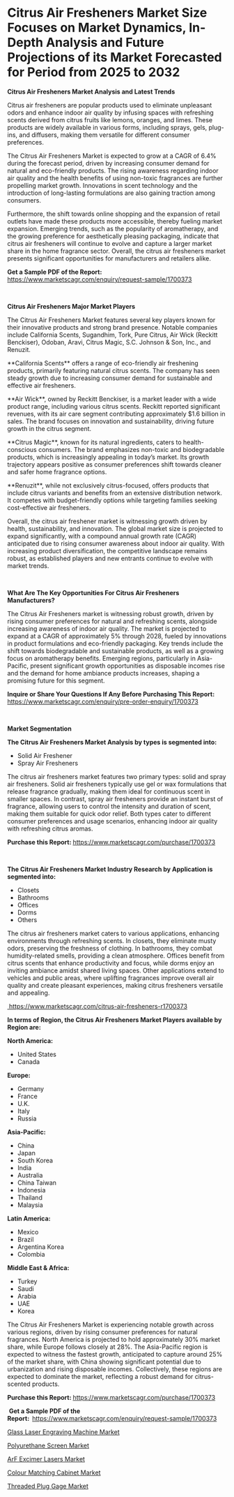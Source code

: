<p><h1>Citrus Air Fresheners Market Size Focuses on Market Dynamics, In-Depth Analysis and Future Projections of its Market Forecasted for Period from 2025 to 2032</h1></p><p><strong>Citrus Air Fresheners Market Analysis and Latest Trends</strong></p>
<p><p>Citrus air fresheners are popular products used to eliminate unpleasant odors and enhance indoor air quality by infusing spaces with refreshing scents derived from citrus fruits like lemons, oranges, and limes. These products are widely available in various forms, including sprays, gels, plug-ins, and diffusers, making them versatile for different consumer preferences. </p><p>The Citrus Air Fresheners Market is expected to grow at a CAGR of 6.4% during the forecast period, driven by increasing consumer demand for natural and eco-friendly products. The rising awareness regarding indoor air quality and the health benefits of using non-toxic fragrances are further propelling market growth. Innovations in scent technology and the introduction of long-lasting formulations are also gaining traction among consumers.</p><p>Furthermore, the shift towards online shopping and the expansion of retail outlets have made these products more accessible, thereby fueling market expansion. Emerging trends, such as the popularity of aromatherapy, and the growing preference for aesthetically pleasing packaging, indicate that citrus air fresheners will continue to evolve and capture a larger market share in the home fragrance sector. Overall, the citrus air fresheners market presents significant opportunities for manufacturers and retailers alike.</p></p>
<p><strong>Get a Sample PDF of the Report:&nbsp;</strong> <a href="https://www.marketscagr.com/enquiry/request-sample/1700373?utm_campaign=3001&utm_medium=2&utm_source=Github&utm_content=ia&utm_term=27032025&utm_id=citrus-air-fresheners">https://www.marketscagr.com/enquiry/request-sample/1700373</a></p>
<p>&nbsp;</p>
<p><strong>Citrus Air Fresheners Major Market Players</strong></p>
<p><p>The Citrus Air Fresheners Market features several key players known for their innovative products and strong brand presence. Notable companies include California Scents, Sugandhim, Tork, Pure Citrus, Air Wick (Reckitt Benckiser), Odoban, Aravi, Citrus Magic, S.C. Johnson & Son, Inc., and Renuzit.</p><p>**California Scents** offers a range of eco-friendly air freshening products, primarily featuring natural citrus scents. The company has seen steady growth due to increasing consumer demand for sustainable and effective air fresheners. </p><p>**Air Wick**, owned by Reckitt Benckiser, is a market leader with a wide product range, including various citrus scents. Reckitt reported significant revenues, with its air care segment contributing approximately $1.6 billion in sales. The brand focuses on innovation and sustainability, driving future growth in the citrus segment.</p><p>**Citrus Magic**, known for its natural ingredients, caters to health-conscious consumers. The brand emphasizes non-toxic and biodegradable products, which is increasingly appealing in today’s market. Its growth trajectory appears positive as consumer preferences shift towards cleaner and safer home fragrance options.</p><p>**Renuzit**, while not exclusively citrus-focused, offers products that include citrus variants and benefits from an extensive distribution network. It competes with budget-friendly options while targeting families seeking cost-effective air fresheners.</p><p>Overall, the citrus air freshener market is witnessing growth driven by health, sustainability, and innovation. The global market size is projected to expand significantly, with a compound annual growth rate (CAGR) anticipated due to rising consumer awareness about indoor air quality. With increasing product diversification, the competitive landscape remains robust, as established players and new entrants continue to evolve with market trends.</p></p>
<p>&nbsp;</p>
<p><strong>What Are The Key Opportunities For Citrus Air Fresheners Manufacturers?</strong></p>
<p><p>The Citrus Air Fresheners market is witnessing robust growth, driven by rising consumer preferences for natural and refreshing scents, alongside increasing awareness of indoor air quality. The market is projected to expand at a CAGR of approximately 5% through 2028, fueled by innovations in product formulations and eco-friendly packaging. Key trends include the shift towards biodegradable and sustainable products, as well as a growing focus on aromatherapy benefits. Emerging regions, particularly in Asia-Pacific, present significant growth opportunities as disposable incomes rise and the demand for home ambiance products increases, shaping a promising future for this segment.</p></p>
<p><strong>Inquire or Share Your Questions If Any Before Purchasing This Report:</strong> <a href="https://www.marketscagr.com/enquiry/pre-order-enquiry/1700373?utm_campaign=3001&utm_medium=2&utm_source=Github&utm_content=ia&utm_term=27032025&utm_id=citrus-air-fresheners">https://www.marketscagr.com/enquiry/pre-order-enquiry/1700373</a></p>
<p>&nbsp;</p>
<p><strong>Market Segmentation</strong></p>
<p><strong>The Citrus Air Fresheners Market Analysis by types is segmented into:</strong></p>
<p><ul><li>Solid Air Freshener</li><li>Spray Air Fresheners</li></ul></p>
<p><p>The citrus air fresheners market features two primary types: solid and spray air fresheners. Solid air fresheners typically use gel or wax formulations that release fragrance gradually, making them ideal for continuous scent in smaller spaces. In contrast, spray air fresheners provide an instant burst of fragrance, allowing users to control the intensity and duration of scent, making them suitable for quick odor relief. Both types cater to different consumer preferences and usage scenarios, enhancing indoor air quality with refreshing citrus aromas.</p></p>
<p><strong>Purchase this Report:&nbsp;</strong><a href="https://www.marketscagr.com/purchase/1700373?utm_campaign=3001&utm_medium=2&utm_source=Github&utm_content=ia&utm_term=27032025&utm_id=citrus-air-fresheners">https://www.marketscagr.com/purchase/1700373</a></p>
<p>&nbsp;</p>
<p><strong>The Citrus Air Fresheners Market Industry Research by Application is segmented into:</strong></p>
<p><ul><li>Closets</li><li>Bathrooms</li><li>Offices</li><li>Dorms</li><li>Others</li></ul></p>
<p><p>The citrus air fresheners market caters to various applications, enhancing environments through refreshing scents. In closets, they eliminate musty odors, preserving the freshness of clothing. In bathrooms, they combat humidity-related smells, providing a clean atmosphere. Offices benefit from citrus scents that enhance productivity and focus, while dorms enjoy an inviting ambiance amidst shared living spaces. Other applications extend to vehicles and public areas, where uplifting fragrances improve overall air quality and create pleasant experiences, making citrus fresheners versatile and appealing.</p></p>
<p><a href="https://www.marketscagr.com/citrus-air-fresheners-r1700373?utm_campaign=3001&utm_medium=2&utm_source=Github&utm_content=ia&utm_term=27032025&utm_id=citrus-air-fresheners">&nbsp;https://www.marketscagr.com/citrus-air-fresheners-r1700373</a></p>
<p><strong>In terms of Region, the Citrus Air Fresheners Market Players available by Region are:</strong></p>
<p>
    <p> <strong> North America: </strong>
        <ul>
            <li>United States</li>
            <li>Canada</li>
        </ul>
        </p> 
    <p> <strong> Europe: </strong>
        <ul>
            <li>Germany</li>
            <li>France</li>
            <li>U.K.</li>
            <li>Italy</li>
            <li>Russia</li>
        </ul>
        </p> 
    <p> <strong> Asia-Pacific: </strong>
        <ul>
            <li>China</li>
            <li>Japan</li>
            <li>South Korea</li>
            <li>India</li>
            <li>Australia</li>
            <li>China Taiwan</li>
            <li>Indonesia</li>
            <li>Thailand</li>
            <li>Malaysia</li>
        </ul>
        </p> 
    <p> <strong> Latin America: </strong>
        <ul>
            <li>Mexico</li>
            <li>Brazil</li>
            <li>Argentina Korea</li>
            <li>Colombia</li>
        </ul>
        </p> 
    <p> <strong> Middle East & Africa: </strong>
        <ul>
            <li>Turkey</li>
            <li>Saudi</li>
            <li>Arabia</li>
            <li>UAE</li>
            <li>Korea</li>
        </ul>
    </p>
    </p>
<p><p>The Citrus Air Fresheners Market is experiencing notable growth across various regions, driven by rising consumer preferences for natural fragrances. North America is projected to hold approximately 30% market share, while Europe follows closely at 28%. The Asia-Pacific region is expected to witness the fastest growth, anticipated to capture around 25% of the market share, with China showing significant potential due to urbanization and rising disposable incomes. Collectively, these regions are expected to dominate the market, reflecting a robust demand for citrus-scented products.</p></p>
<p><strong>Purchase this Report: </strong><a href="https://www.marketscagr.com/purchase/1700373?utm_campaign=3001&utm_medium=2&utm_source=Github&utm_content=ia&utm_term=27032025&utm_id=citrus-air-fresheners">https://www.marketscagr.com/purchase/1700373</a></p>
<p>&nbsp;<strong>Get a Sample PDF of the Report:&nbsp;&nbsp;</strong><a href="https://www.marketscagr.com/enquiry/request-sample/1700373?utm_campaign=3001&utm_medium=2&utm_source=Github&utm_content=ia&utm_term=27032025&utm_id=citrus-air-fresheners">https://www.marketscagr.com/enquiry/request-sample/1700373</a></p>
<p><strong></strong></p>
<p><p><a href="https://www.linkedin.com/pulse/glass-laser-engraving-machine-industry-projections-market-o0rne?utm_campaign=3001&utm_medium=2&utm_source=Github&utm_content=ia&utm_term=27032025&utm_id=citrus-air-fresheners">Glass Laser Engraving Machine Market</a></p><p><a href="https://www.linkedin.com/pulse/polyurethane-screen-market-size-value-report-growth-potential-zz1re?utm_campaign=3001&utm_medium=2&utm_source=Github&utm_content=ia&utm_term=27032025&utm_id=citrus-air-fresheners">Polyurethane Screen Market</a></p><p><a href="https://www.linkedin.com/pulse/arf-excimer-lasers-market-outlook-2025-2032-projected-cagr-2oaje?utm_campaign=3001&utm_medium=2&utm_source=Github&utm_content=ia&utm_term=27032025&utm_id=citrus-air-fresheners">ArF Excimer Lasers Market</a></p><p><a href="https://www.linkedin.com/pulse/colour-matching-cabinet-market-indicators-size-regional-breakdown-7alue?utm_campaign=3001&utm_medium=2&utm_source=Github&utm_content=ia&utm_term=27032025&utm_id=citrus-air-fresheners">Colour Matching Cabinet Market</a></p><p><a href="https://www.linkedin.com/pulse/threaded-plug-gage-market-refracting-trends-consumer-behaviors-8wpac?utm_campaign=3001&utm_medium=2&utm_source=Github&utm_content=ia&utm_term=27032025&utm_id=citrus-air-fresheners">Threaded Plug Gage Market</a></p></p>